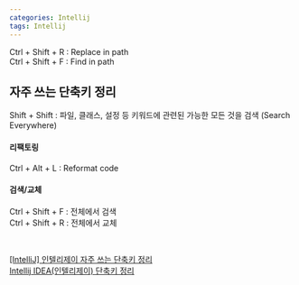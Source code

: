 ```yaml
---
categories: Intellij
tags: Intellij
---
```


Ctrl + Shift + R : Replace in path                                               
Ctrl + Shift + F : Find in path                         
                                                 
## 자주 쓰는 단축키 정리                              
Shift + Shift : 파일, 클래스, 설정 등 키워드에 관련된 가능한 모든 것을 검색 (Search Everywhere)                                                  
                                                                   
#### 리팩토링                                
Ctrl + Alt + L : Reformat code                                                                
                                         
#### 검색/교체                              
Ctrl + Shift + F : 전체에서 검색                                   
Ctrl + Shift + R : 전체에서 교체                                                  
                                         
<br>                                             
                                     
[[IntelliJ] 인텔리제이 자주 쓰는 단축키 정리](https://wecandev.tistory.com/112)                                                     
[Intellij IDEA(인텔리제이) 단축키 정리](https://jaimemin.tistory.com/1549)                                   